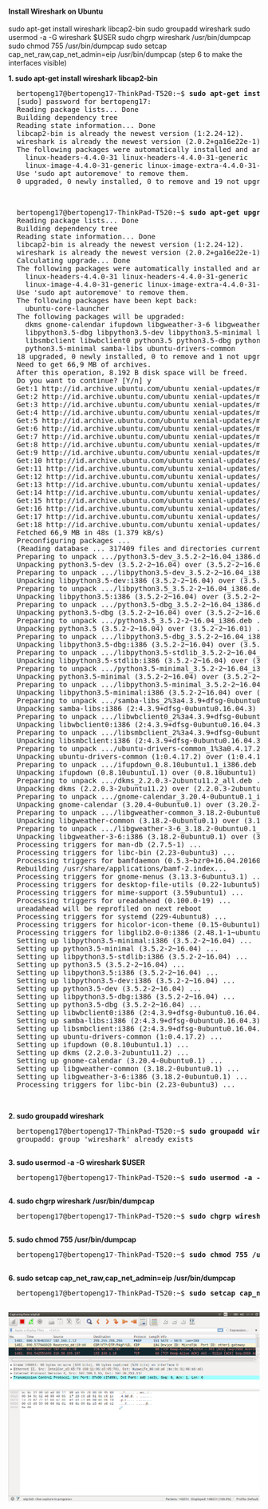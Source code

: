#### Install Wireshark on Ubuntu

sudo apt-get install wireshark libcap2-bin
sudo groupadd wireshark
sudo usermod -a -G wireshark $USER
sudo chgrp wireshark /usr/bin/dumpcap
sudo chmod 755 /usr/bin/dumpcap
sudo setcap cap_net_raw,cap_net_admin=eip /usr/bin/dumpcap (step 6 to make the interfaces visible)

<b>1.  sudo apt-get install wireshark libcap2-bin</b>
  <pre>
  bertopeng17@bertopeng17-ThinkPad-T520:~$ <b>sudo apt-get install wireshark libcap2-bin</b>
  [sudo] password for bertopeng17: 
  Reading package lists... Done
  Building dependency tree       
  Reading state information... Done
  libcap2-bin is already the newest version (1:2.24-12).
  wireshark is already the newest version (2.0.2+ga16e22e-1).
  The following packages were automatically installed and are no longer required:
    linux-headers-4.4.0-31 linux-headers-4.4.0-31-generic
    linux-image-4.4.0-31-generic linux-image-extra-4.4.0-31-generic
  Use 'sudo apt autoremove' to remove them.
  0 upgraded, 0 newly installed, 0 to remove and 19 not upgraded.

  </pre>

  <pre>
  bertopeng17@bertopeng17-ThinkPad-T520:~$ <b>sudo apt-get upgrade  wireshark libcap2-bin</b>
  Reading package lists... Done
  Building dependency tree       
  Reading state information... Done
  libcap2-bin is already the newest version (1:2.24-12).
  wireshark is already the newest version (2.0.2+ga16e22e-1).
  Calculating upgrade... Done
  The following packages were automatically installed and are no longer required:
    linux-headers-4.4.0-31 linux-headers-4.4.0-31-generic
    linux-image-4.4.0-31-generic linux-image-extra-4.4.0-31-generic
  Use 'sudo apt autoremove' to remove them.
  The following packages have been kept back:
    ubuntu-core-launcher
  The following packages will be upgraded:
    dkms gnome-calendar ifupdown libgweather-3-6 libgweather-common libpython3.5
    libpython3.5-dbg libpython3.5-dev libpython3.5-minimal libpython3.5-stdlib
    libsmbclient libwbclient0 python3.5 python3.5-dbg python3.5-dev
    python3.5-minimal samba-libs ubuntu-drivers-common
  18 upgraded, 0 newly installed, 0 to remove and 1 not upgraded.
  Need to get 66,9 MB of archives.
  After this operation, 8.192 B disk space will be freed.
  Do you want to continue? [Y/n] y
  Get:1 http://id.archive.ubuntu.com/ubuntu xenial-updates/main i386 python3.5-dev i386 3.5.2-2~16.04 [413 kB]
  Get:2 http://id.archive.ubuntu.com/ubuntu xenial-updates/main i386 libpython3.5-dev i386 3.5.2-2~16.04 [37,1 MB]
  Get:3 http://id.archive.ubuntu.com/ubuntu xenial-updates/main i386 libpython3.5 i386 3.5.2-2~16.04 [1.394 kB]
  Get:4 http://id.archive.ubuntu.com/ubuntu xenial-updates/main i386 python3.5-dbg i386 3.5.2-2~16.04 [9.322 kB]
  Get:5 http://id.archive.ubuntu.com/ubuntu xenial-updates/main i386 python3.5 i386 3.5.2-2~16.04 [165 kB]
  Get:6 http://id.archive.ubuntu.com/ubuntu xenial-updates/main i386 libpython3.5-dbg i386 3.5.2-2~16.04 [7.734 kB]
  Get:7 http://id.archive.ubuntu.com/ubuntu xenial-updates/main i386 libpython3.5-stdlib i386 3.5.2-2~16.04 [2.129 kB]
  Get:8 http://id.archive.ubuntu.com/ubuntu xenial-updates/main i386 python3.5-minimal i386 3.5.2-2~16.04 [1.678 kB]
  Get:9 http://id.archive.ubuntu.com/ubuntu xenial-updates/main i386 libpython3.5-minimal i386 3.5.2-2~16.04 [529 kB]
  Get:10 http://id.archive.ubuntu.com/ubuntu xenial-updates/main i386 samba-libs i386 2:4.3.9+dfsg-0ubuntu0.16.04.3 [5.545 kB]
  Get:11 http://id.archive.ubuntu.com/ubuntu xenial-updates/main i386 libwbclient0 i386 2:4.3.9+dfsg-0ubuntu0.16.04.3 [32,8 kB]
  Get:12 http://id.archive.ubuntu.com/ubuntu xenial-updates/main i386 libsmbclient i386 2:4.3.9+dfsg-0ubuntu0.16.04.3 [57,3 kB]
  Get:13 http://id.archive.ubuntu.com/ubuntu xenial-updates/main i386 ubuntu-drivers-common i386 1:0.4.17.2 [47,2 kB]
  Get:14 http://id.archive.ubuntu.com/ubuntu xenial-updates/main i386 ifupdown i386 0.8.10ubuntu1.1 [55,0 kB]
  Get:15 http://id.archive.ubuntu.com/ubuntu xenial-updates/main i386 dkms all 2.2.0.3-2ubuntu11.2 [66,2 kB]
  Get:16 http://id.archive.ubuntu.com/ubuntu xenial-updates/main i386 gnome-calendar i386 3.20.4-0ubuntu0.1 [400 kB]
  Get:17 http://id.archive.ubuntu.com/ubuntu xenial-updates/main i386 libgweather-common all 3.18.2-0ubuntu0.1 [158 kB]
  Get:18 http://id.archive.ubuntu.com/ubuntu xenial-updates/main i386 libgweather-3-6 i386 3.18.2-0ubuntu0.1 [65,6 kB]
  Fetched 66,9 MB in 48s (1.379 kB/s)                                            
  Preconfiguring packages ...
  (Reading database ... 317409 files and directories currently installed.)
  Preparing to unpack .../python3.5-dev_3.5.2-2~16.04_i386.deb ...
  Unpacking python3.5-dev (3.5.2-2~16.04) over (3.5.2-2~16.01) ...
  Preparing to unpack .../libpython3.5-dev_3.5.2-2~16.04_i386.deb ...
  Unpacking libpython3.5-dev:i386 (3.5.2-2~16.04) over (3.5.2-2~16.01) ...
  Preparing to unpack .../libpython3.5_3.5.2-2~16.04_i386.deb ...
  Unpacking libpython3.5:i386 (3.5.2-2~16.04) over (3.5.2-2~16.01) ...
  Preparing to unpack .../python3.5-dbg_3.5.2-2~16.04_i386.deb ...
  Unpacking python3.5-dbg (3.5.2-2~16.04) over (3.5.2-2~16.01) ...
  Preparing to unpack .../python3.5_3.5.2-2~16.04_i386.deb ...
  Unpacking python3.5 (3.5.2-2~16.04) over (3.5.2-2~16.01) ...
  Preparing to unpack .../libpython3.5-dbg_3.5.2-2~16.04_i386.deb ...
  Unpacking libpython3.5-dbg:i386 (3.5.2-2~16.04) over (3.5.2-2~16.01) ...
  Preparing to unpack .../libpython3.5-stdlib_3.5.2-2~16.04_i386.deb ...
  Unpacking libpython3.5-stdlib:i386 (3.5.2-2~16.04) over (3.5.2-2~16.01) ...
  Preparing to unpack .../python3.5-minimal_3.5.2-2~16.04_i386.deb ...
  Unpacking python3.5-minimal (3.5.2-2~16.04) over (3.5.2-2~16.01) ...
  Preparing to unpack .../libpython3.5-minimal_3.5.2-2~16.04_i386.deb ...
  Unpacking libpython3.5-minimal:i386 (3.5.2-2~16.04) over (3.5.2-2~16.01) ...
  Preparing to unpack .../samba-libs_2%3a4.3.9+dfsg-0ubuntu0.16.04.3_i386.deb ...
  Unpacking samba-libs:i386 (2:4.3.9+dfsg-0ubuntu0.16.04.3) over (2:4.3.9+dfsg-0ubuntu0.16.04.2) ...
  Preparing to unpack .../libwbclient0_2%3a4.3.9+dfsg-0ubuntu0.16.04.3_i386.deb ...
  Unpacking libwbclient0:i386 (2:4.3.9+dfsg-0ubuntu0.16.04.3) over (2:4.3.9+dfsg-0ubuntu0.16.04.2) ...
  Preparing to unpack .../libsmbclient_2%3a4.3.9+dfsg-0ubuntu0.16.04.3_i386.deb ...
  Unpacking libsmbclient:i386 (2:4.3.9+dfsg-0ubuntu0.16.04.3) over (2:4.3.9+dfsg-0ubuntu0.16.04.2) ...
  Preparing to unpack .../ubuntu-drivers-common_1%3a0.4.17.2_i386.deb ...
  Unpacking ubuntu-drivers-common (1:0.4.17.2) over (1:0.4.17.1) ...
  Preparing to unpack .../ifupdown_0.8.10ubuntu1.1_i386.deb ...
  Unpacking ifupdown (0.8.10ubuntu1.1) over (0.8.10ubuntu1) ...
  Preparing to unpack .../dkms_2.2.0.3-2ubuntu11.2_all.deb ...
  Unpacking dkms (2.2.0.3-2ubuntu11.2) over (2.2.0.3-2ubuntu11.1) ...
  Preparing to unpack .../gnome-calendar_3.20.4-0ubuntu0.1_i386.deb ...
  Unpacking gnome-calendar (3.20.4-0ubuntu0.1) over (3.20.2-0ubuntu0.1) ...
  Preparing to unpack .../libgweather-common_3.18.2-0ubuntu0.1_all.deb ...
  Unpacking libgweather-common (3.18.2-0ubuntu0.1) over (3.18.1-1ubuntu1) ...
  Preparing to unpack .../libgweather-3-6_3.18.2-0ubuntu0.1_i386.deb ...
  Unpacking libgweather-3-6:i386 (3.18.2-0ubuntu0.1) over (3.18.1-1ubuntu1) ...
  Processing triggers for man-db (2.7.5-1) ...
  Processing triggers for libc-bin (2.23-0ubuntu3) ...
  Processing triggers for bamfdaemon (0.5.3~bzr0+16.04.20160824-0ubuntu1) ...
  Rebuilding /usr/share/applications/bamf-2.index...
  Processing triggers for gnome-menus (3.13.3-6ubuntu3.1) ...
  Processing triggers for desktop-file-utils (0.22-1ubuntu5) ...
  Processing triggers for mime-support (3.59ubuntu1) ...
  Processing triggers for ureadahead (0.100.0-19) ...
  ureadahead will be reprofiled on next reboot
  Processing triggers for systemd (229-4ubuntu8) ...
  Processing triggers for hicolor-icon-theme (0.15-0ubuntu1) ...
  Processing triggers for libglib2.0-0:i386 (2.48.1-1~ubuntu16.04.1) ...
  Setting up libpython3.5-minimal:i386 (3.5.2-2~16.04) ...
  Setting up python3.5-minimal (3.5.2-2~16.04) ...
  Setting up libpython3.5-stdlib:i386 (3.5.2-2~16.04) ...
  Setting up python3.5 (3.5.2-2~16.04) ...
  Setting up libpython3.5:i386 (3.5.2-2~16.04) ...
  Setting up libpython3.5-dev:i386 (3.5.2-2~16.04) ...
  Setting up python3.5-dev (3.5.2-2~16.04) ...
  Setting up libpython3.5-dbg:i386 (3.5.2-2~16.04) ...
  Setting up python3.5-dbg (3.5.2-2~16.04) ...
  Setting up libwbclient0:i386 (2:4.3.9+dfsg-0ubuntu0.16.04.3) ...
  Setting up samba-libs:i386 (2:4.3.9+dfsg-0ubuntu0.16.04.3) ...
  Setting up libsmbclient:i386 (2:4.3.9+dfsg-0ubuntu0.16.04.3) ...
  Setting up ubuntu-drivers-common (1:0.4.17.2) ...
  Setting up ifupdown (0.8.10ubuntu1.1) ...
  Setting up dkms (2.2.0.3-2ubuntu11.2) ...
  Setting up gnome-calendar (3.20.4-0ubuntu0.1) ...
  Setting up libgweather-common (3.18.2-0ubuntu0.1) ...
  Setting up libgweather-3-6:i386 (3.18.2-0ubuntu0.1) ...
  Processing triggers for libc-bin (2.23-0ubuntu3) ...

  </pre>

<b>2.  sudo groupadd wireshark</b>
  <pre>
  bertopeng17@bertopeng17-ThinkPad-T520:~$ <b>sudo groupadd wireshark</b>
  groupadd: group 'wireshark' already exists
  </pre>
  
 <b>3.  sudo usermod -a -G wireshark $USER</b>
<pre>
  bertopeng17@bertopeng17-ThinkPad-T520:~$ <b>sudo usermod -a -G wireshark $USER</b>
  </pre>
  
<b>4.  sudo chgrp wireshark /usr/bin/dumpcap</b>
<pre>
  bertopeng17@bertopeng17-ThinkPad-T520:~$ <b>sudo chgrp wireshark /usr/bin/dumpcap</b>
  </pre>
  
<b>5.  sudo chmod 755 /usr/bin/dumpcap</b>
<pre>
  bertopeng17@bertopeng17-ThinkPad-T520:~$ <b>sudo chmod 755 /usr/bin/dumpcap</b>
  </pre>

<b>6.  sudo setcap cap_net_raw,cap_net_admin=eip /usr/bin/dumpcap</b>
<pre>
  bertopeng17@bertopeng17-ThinkPad-T520:~$ <b>sudo setcap cap_net_raw,cap_net_admin=eip /usr/bin/dumpcap</b>
  </pre>


  ![alt tag](https://github.com/Telmat2015/wireshark/blob/master/image/Screenshot%20from%202016-09-27%2001-19-02.png)
